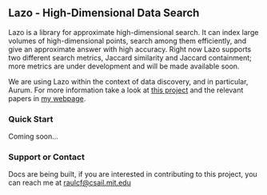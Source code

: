 ## Lazo - High-Dimensional Data Search

Lazo is a library for approximate high-dimensional search. It can index large
volumes of high-dimensional points, search among them efficiently, and give an
approximate answer with high accuracy. Right now Lazo supports two different
search metrics, Jaccard similarity and Jaccard containment; more metrics are
under development and will be made available soon. 

We are using Lazo within the context of data discovery, and in particular,
Aurum. For more information take a look at 
[this project](http://mitdbg.github.io/aurum-datadiscovery)
and the relevant papers in [my webpage](http://www.raulcastrofernandez.com).


### Quick Start

Coming soon...

### Support or Contact

Docs are being built, if you are interested in contributing to this project, you
can reach me at raulcf@csail.mit.edu

